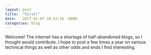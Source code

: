 ```yaml
---
layout: post
title:  "First!"
date:   2017-01-07 19:52:16 -0800
categories: blog
---
```

Welcome! The internet has a shortage of half-abandoned blogs, so I thought would contribute. I hope to post a few times a year on various technical things as well as other odds and ends I find interesting.